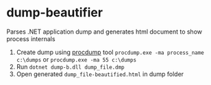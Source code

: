 # dump-beautifier
Parses .NET application dump and generates html document to show process internals

1. Create dump using [procdump](https://docs.microsoft.com/en-us/sysinternals/downloads/procdump) tool `procdump.exe -ma process_name c:\dumps` or `procdump.exe -ma 55 c:\dumps`
2. Run `dotnet dump-b.dll dump_file.dmp`
3. Open generated `dump_file-beautified.html` in dump folder
